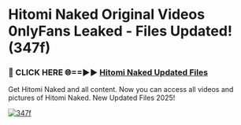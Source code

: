 # Hitomi Naked Original Videos 0nlyFans Leaked - Files Updated! (347f)

<h3>🔴 CLICK HERE 🌐==►► <a href="https://tinyurl.com/up5wt9bj" rel="nofollow">Hitomi Naked Updated Files</a></h3>

Get Hitomi Naked and all content. Now you can access all videos and pictures of Hitomi Naked. New Updated Files 2025!

[![347f](https://i.imgur.com/ABiUzMV.gif)](https://tinyurl.com/up5wt9bj)
